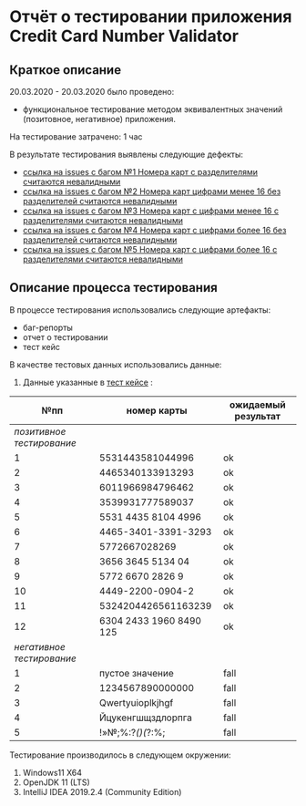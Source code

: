 # Отчёт о тестировании  приложения Credit Card Number Validator
## Краткое описание
20.03.2020 - 20.03.2020 было проведено:
* функциональное тестирование  методом эквивалентных значений (позитовное, негативное) приложения.

На тестирование затрачено: 1 час

В результате тестирования выявлены следующие дефекты:

* [ссылка на issues c багом №1 Номера карт с разделителями считаются невалидными](https://github.com/leonnika/qajava-hw1-2/issues/1)
* [ссылка на issues c багом №2 Номера карт  цифрами менее 16 без разделителей считаются невалидными](https://github.com/leonnika/qajava-hw1-2/issues/2)
* [ссылка на issues c багом №3 Номера карт с цифрами менее 16  с разделителями считаются невалидными](https://github.com/leonnika/qajava-hw1-2/issues/3)
* [ссылка на issues c багом №4 Номера карт с цифрами более 16  без разделителей считаются невалидными](https://github.com/leonnika/qajava-hw1-2/issues/4)
* [ссылка на issues c багом №5 Номера карт с цифрами более 16 с разделителями считаются невалидными](https://github.com/leonnika/qajava-hw1-2/issues/5)
 

## Описание процесса тестирования
В процессе тестирования использовались следующие артефакты:

* баг-репорты
* отчет о тестировании
* тест кейс


В качестве тестовых данных использовались данные:
1. Данные указанные в [тест кейсе]() :


№пп | номер карты  |ожидаемый результат
--- | --- | ---
*позитивное тестирование*| | 
1 |5531443581044996 | ok
2 |4465340133913293 | ok
3 |6011966984796462 |ok
4 |3539931777589037 | ok
5 |5531 4435 8104 4996  |ok
6 |4465-3401-3391-3293 | ok
7 |5772667028269 | ok
8 |3656 3645 5134 04 |ok
9 |5772 6670 2826 9 | ok
10 |4449-2200-0904-2 |ok
11 |5324204426561163239 | ok
12 |6304 2433 1960 8490 125 |ok
*негативное тестирование*| | 
1 |пустое значение|fall
2 |1234567890000000 | fall
3 |Qwertyuioplkjhgf |fall
4 |Йцукенгшщздлорпга | fall
5 |!»№;%:?*()(*?:%; |fall

Тестирование производилось в следующем окружении:

1. Windows11 X64
2. OpenJDK 11 (LTS)
3. IntelliJ IDEA 2019.2.4 (Community Edition)
